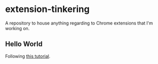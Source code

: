 # extension-tinkering

A repository to house anything regarding to Chrome extensions that I'm working on.


##  Hello World
Following [this tutorial](https://developer.chrome.com/docs/extensions/get-started/tutorial/hello-world).